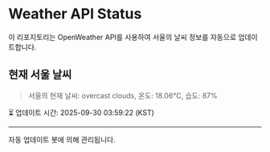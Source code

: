 
# Weather API Status

이 리포지토리는 OpenWeather API를 사용하여 서울의 날씨 정보를 자동으로 업데이트합니다.

## 현재 서울 날씨
> 서울의 현재 날씨: overcast clouds, 온도: 18.06°C, 습도: 87%

⏳ 업데이트 시간: 2025-09-30 03:59:22 (KST)

---
자동 업데이트 봇에 의해 관리됩니다.
